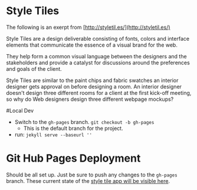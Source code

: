 Style Tiles
===========

The following is an exerpt from [http://styletil.es/](http://styletil.es/)

Style Tiles are a design deliverable consisting of fonts, colors and interface elements that communicate the essence of a visual brand for the web.

They help form a common visual language between the designers and the stakeholders and provide a catalyst for discussions around the preferences and goals of the client.

Style Tiles are similar to the paint chips and fabric swatches an interior designer gets approval on before designing a room. An interior designer doesn't design three different rooms for a client at the first kick-off meeting, so why do Web designers design three different webpage mockups?

#Local Dev

- Switch to the `gh-pages` branch. `git checkout -b gh-pages`
  - This is the default branch for the project.
- run: `jekyll serve --baseurl ''`

# Git Hub Pages Deployment

Should be all set up. Just be sure to push any changes to the `gh-pages` branch. These current state of the [style tile app will be visible here](http://sportstech.github.io/style-tiles/).
